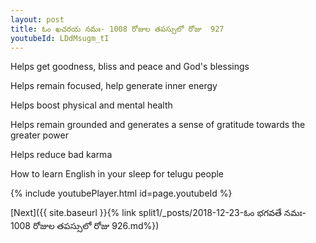 ```yaml
---
layout: post
title: ఓం ఖచరయ నమః- 1008 రోజుల తపస్సులో రోజు  927
youtubeId: LDdMsugm_tI
---
```

 
 
Helps get goodness, bliss and peace and God's blessings
 
Helps remain focused, help generate inner energy 
 
Helps boost physical and mental health 
 
Helps remain grounded and generates a sense of gratitude towards the greater power 
 
Helps reduce bad karma
 
How to learn English in your sleep for telugu people
 
 
 
 


{% include youtubePlayer.html id=page.youtubeId %}
 
[Next]({{ site.baseurl }}{% link split1/_posts/2018-12-23-ఓం భగవతే నమః- 1008 రోజుల తపస్సులో రోజు  926.md%})
 
